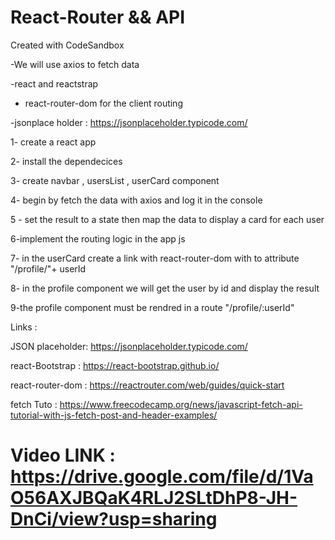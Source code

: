 # React-Router && API
Created with CodeSandbox


-We will use  axios to fetch data 


-react and reactstrap 


- react-router-dom for the client routing 


-jsonplace holder  : https://jsonplaceholder.typicode.com/


1- create a react app 

2- install the dependecices 

3- create navbar , usersList , userCard component 

4- begin by fetch the data with axios and log it in the console 

5 - set the result to a state then map the data to display a card for each user 

6-implement the routing logic in the app js 

7- in the userCard create a link with react-router-dom with to attribute "/profile/"+ userId 

8- in the profile component we will get the user by id and display the result 

9-the profile component must be rendred in a route "/profile/:userId" 


Links : 

JSON placeholder: https://jsonplaceholder.typicode.com/

react-Bootstrap : https://react-bootstrap.github.io/

react-router-dom : https://reactrouter.com/web/guides/quick-start

fetch Tuto :  https://www.freecodecamp.org/news/javascript-fetch-api-tutorial-with-js-fetch-post-and-header-examples/


# Video LINK : https://drive.google.com/file/d/1VaO56AXJBQaK4RLJ2SLtDhP8-JH-DnCi/view?usp=sharing
